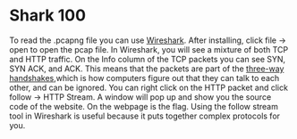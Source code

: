 # Shark 100

To read the .pcapng file you can use [Wireshark](https://wwww.wireshark.org). After installing, click file -> open to open the pcap file. In Wireshark, you will see a mixture of both TCP and HTTP traffic. On the Info column of the TCP packets you can see SYN, SYN ACK, and ACK. This means that the packets are part of the [three-way handshakes](https://www.geeksforgeeks.org/tcp-3-way-handshake-process/),which is how computers figure out that they can talk to each other, and can be ignored. You can right click on the HTTP packet and click follow -> HTTP Stream. A window will pop up and show you the source code of the website. On the webpage is the flag. Using the follow stream tool in Wireshark is useful because it puts together complex protocols for you.
